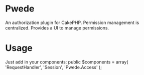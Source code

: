 Pwede
=====

An authorization plugin for CakePHP. Permission management is centralized. Provides a UI to manage permissions.


Usage
=====
Just add in your components:
	public $components = array(
        'RequestHandler',
        'Session',
        'Pwede.Access'
    );